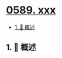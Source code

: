 # [0589. xxx](https://github.com/Tdahuyou/TNotes.leetcode/tree/main/notes/0589.%20xxx)

<!-- region:toc -->

- [1. 📝 概述](#1--概述)

<!-- endregion:toc -->

## 1. 📝 概述
